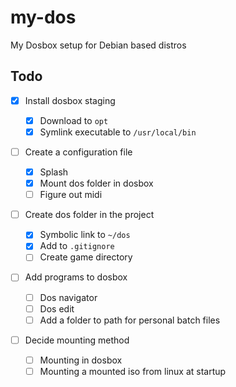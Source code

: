# my-dos

My Dosbox setup for Debian based distros

## Todo

- [x] Install dosbox staging

  - [x] Download to `opt`
  - [x] Symlink executable to `/usr/local/bin`

- [ ] Create a configuration file

  - [x] Splash
  - [x] Mount dos folder in dosbox
  - [ ] Figure out midi

- [ ] Create dos folder in the project

  - [x] Symbolic link to `~/dos`
  - [x] Add to `.gitignore`
  - [ ] Create game directory

- [ ] Add programs to dosbox

  - [ ] Dos navigator
  - [ ] Dos edit
  - [ ] Add a folder to path for personal batch files

- [ ] Decide mounting method

  - [ ] Mounting in dosbox
  - [ ] Mounting a mounted iso from linux at startup

